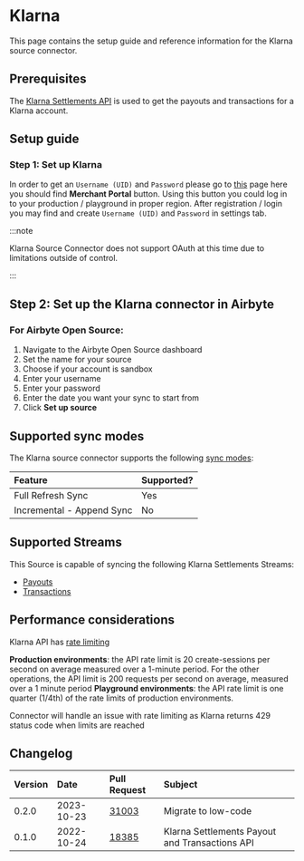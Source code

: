 # Klarna

This page contains the setup guide and reference information for the Klarna source connector.

## Prerequisites

The [Klarna Settlements API](https://developers.klarna.com/api/#settlements-api) is used to get the
payouts and transactions for a Klarna account.

## Setup guide

### Step 1: Set up Klarna

In order to get an `Username (UID)` and `Password` please go to [this](https://docs.klarna.com/)
page here you should find **Merchant Portal** button. Using this button you could log in to your
production / playground in proper region. After registration / login you may find and create
`Username (UID)` and `Password` in settings tab.

:::note

Klarna Source Connector does not support OAuth at this time due to limitations outside of control.

:::

## Step 2: Set up the Klarna connector in Airbyte

### For Airbyte Open Source:

1. Navigate to the Airbyte Open Source dashboard
2. Set the name for your source
3. Choose if your account is sandbox
4. Enter your username
5. Enter your password
6. Enter the date you want your sync to start from
7. Click **Set up source**

## Supported sync modes

The Klarna source connector supports the following
[sync modes](https://docs.airbyte.com/cloud/core-concepts#connection-sync-modes):

| Feature                   | Supported? |
| :------------------------ | :--------- |
| Full Refresh Sync         | Yes        |
| Incremental - Append Sync | No         |

## Supported Streams

This Source is capable of syncing the following Klarna Settlements Streams:

- [Payouts](https://developers.klarna.com/api/#settlements-api-get-all-payouts)
- [Transactions](https://developers.klarna.com/api/#settlements-api-get-transactions)

## Performance considerations

Klarna API has [rate limiting](https://developers.klarna.com/api/#api-rate-limiting)

**Production environments**: the API rate limit is 20 create-sessions per second on average measured
over a 1-minute period. For the other operations, the API limit is 200 requests per second on
average, measured over a 1 minute period **Playground environments**: the API rate limit is one
quarter (1/4th) of the rate limits of production environments.

Connector will handle an issue with rate limiting as Klarna returns 429 status code when limits are
reached

## Changelog

| Version | Date       | Pull Request                                             | Subject                                        |
| :------ | :--------- | :------------------------------------------------------- | :--------------------------------------------- |
| 0.2.0   | 2023-10-23 | [31003](https://github.com/airbytehq/airbyte/pull/31003) | Migrate to low-code                            |
| 0.1.0   | 2022-10-24 | [18385](https://github.com/airbytehq/airbyte/pull/18385) | Klarna Settlements Payout and Transactions API |
